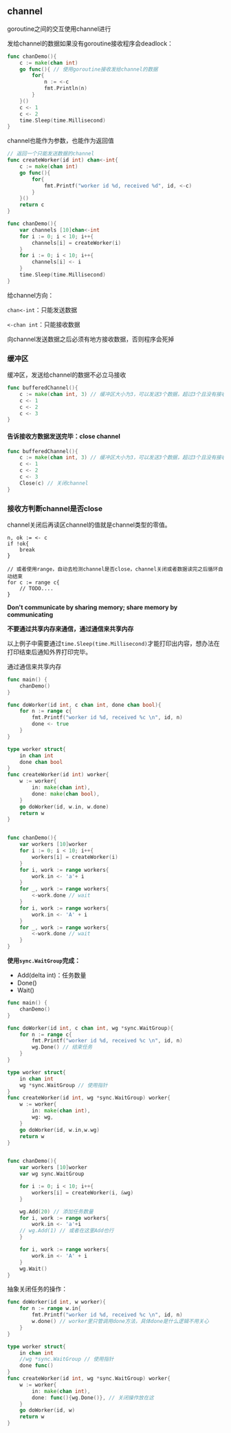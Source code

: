 ## channel

goroutine之间的交互使用channel进行

发给channel的数据如果没有goroutine接收程序会deadlock：

```go
func chanDemo(){
	c := make(chan int)
	go func(){ // 使用goroutine接收发给channel的数据
		for{
			n := <-c
			fmt.Println(n)
		}
	}()
	c <- 1
	c <- 2
	time.Sleep(time.Millisecond)
}
```

channel也能作为参数，也能作为返回值

```go
// 返回一个只能发送数据的channel
func createWorker(id int) chan<-int{
	c := make(chan int)
	go func(){
		for{
			fmt.Printf("worker id %d, received %d", id, <-c)
		}
	}()
	return c
}

func chanDemo(){
	var channels [10]chan<-int
	for i := 0; i < 10; i++{
		channels[i] = createWorker(i)
	}
	for i := 0; i < 10; i++{
		channels[i] <- i
	}
	time.Sleep(time.Millisecond)
}
```

给channel方向：

`chan<-int`：只能发送数据

`<-chan int`：只能接收数据

向channel发送数据之后必须有地方接收数据，否则程序会死掉

### 缓冲区

缓冲区，发送给channel的数据不必立马接收

```go
func bufferedChannel(){
	c := make(chan int, 3) // 缓冲区大小为3，可以发送3个数据，超过3个且没有接收程序会deadlock
	c <- 1
	c <- 2
	c <- 3
}
```

#### 告诉接收方数据发送完毕：close channel

```go
func bufferedChannel(){
	c := make(chan int, 3) // 缓冲区大小为3，可以发送3个数据，超过3个且没有接收程序会deadlock
	c <- 1
	c <- 2
	c <- 3
	Close(c) // 关闭channel
}
```

### 接收方判断channel是否close

channel关闭后再读区channel的值就是channel类型的零值。

```
n, ok := <- c
if !ok{
	break
}

// 或者使用range，自动去检测channel是否close，channel关闭或者数据读完之后循环自动结束
for c := range c{
	// TODO....
}
```



**Don't communicate by sharing memory; share memory by communicating**

**不要通过共享内存来通信，通过通信来共享内存**

以上例子中需要通过`time.Sleep(time.Millisecond)`才能打印出内容，想办法在打印结束后通知外界打印完毕。

通过通信来共享内存

```go
func main() {
	chanDemo()
}

func doWorker(id int, c chan int, done chan bool){
	for n := range c{
		fmt.Printf("worker id %d, received %c \n", id, n)
		done <- true
	}
}

type worker struct{
	in chan int
	done chan bool
}
func createWorker(id int) worker{
	w := worker{
		in: make(chan int),
		done: make(chan bool),
	}
	go doWorker(id, w.in, w.done)
	return w
}


func chanDemo(){
	var workers [10]worker
	for i := 0; i < 10; i++{
		workers[i] = createWorker(i)
	}
	for i, work := range workers{
		work.in <- 'a'+ i
	}
	for _, work := range workers{
		<-work.done // wait
	}
	for i, work := range workers{
		work.in <- 'A' + i
	}
	for _, work := range workers{
		<-work.done // wait
	}
}
```

**使用`sync.WaitGroup`完成：**

* Add(delta int)：任务数量
* Done()
* Wait()

```go
func main() {
	chanDemo()
}

func doWorker(id int, c chan int, wg *sync.WaitGroup){
	for n := range c{
		fmt.Printf("worker id %d, received %c \n", id, n)
		wg.Done() // 结束任务
	}
}

type worker struct{
	in chan int
	wg *sync.WaitGroup // 使用指针
}
func createWorker(id int, wg *sync.WaitGroup) worker{
	w := worker{
		in: make(chan int),
		wg: wg,
	}
	go doWorker(id, w.in,w.wg)
	return w
}


func chanDemo(){
	var workers [10]worker
	var wg sync.WaitGroup

	for i := 0; i < 10; i++{
		workers[i] = createWorker(i, &wg)
	}

	wg.Add(20) // 添加任务数量
	for i, work := range workers{
		work.in <- 'a'+i
    // wg.Add(1) // 或者在这里Add也行
	}

	for i, work := range workers{
		work.in <- 'A' + i
	}
	wg.Wait()
}
```

抽象关闭任务的操作：

```go
func doWorker(id int, w worker){
	for n := range w.in{
		fmt.Printf("worker id %d, received %c \n", id, n)
		w.done() // worker里只管调用done方法，具体done是什么逻辑不用关心
	}
}

type worker struct{
	in chan int
	//wg *sync.WaitGroup // 使用指针
	done func()
}
func createWorker(id int, wg *sync.WaitGroup) worker{
	w := worker{
		in: make(chan int),
		done: func(){wg.Done()}, // 关闭操作放在这
	}
	go doWorker(id, w)
	return w
}
```

